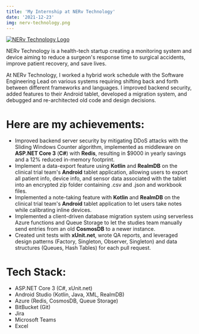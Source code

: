 ```yaml
---
title: 'My Internship at NERv Technology'
date: '2021-12-23'
img: nerv-technology.png
---
```


[![NERv Technology Logo](/images/nerv-technology.png)](https://nervtechnology.com/)

NERv Technology is a health-tech startup creating a monitoring system and device aiming to reduce a surgeon's response time to surgical accidents, improve patient recovery, and save lives.

At NERv Technology, I worked a hybrid work schedule with the Software Engineering Lead on various systems requiring shifting back and forth between different frameworks and languages. I improved backend security, added features to their Android tablet, developed a migration system, and debugged and re-architected old code and design decisions.

# Here are my achievements:

- Improved backend server security by mitigating DDoS attacks with the Sliding Windows Counter algorithm, implemented as middleware on **ASP.NET Core 3** (**C#**) with **Redis**, resulting in $9000 in yearly savings and a 12% reduced in-memory footprint.
- Implement a data-export feature using **Kotlin** and **RealmDB** on the clinical trial team's **Android** tablet application, allowing users to export all patient info, device info, and sensor data associated with the tablet into an encrypted zip folder containing .csv and .json and workbook files.
- Implemented a note-taking feature with **Kotlin** and **RealmDB** on the clinical trial team's **Android** tablet application to let users take notes while calibrating inline devices.
- Implemented a client-driven database migration system using serverless Azure functions and Queue Storage to let the studies team manually send entries from an old **CosmosDB** to a newer instance.
- Created unit tests with **xUnit.net**, wrote QA reports, and leveraged design patterns (Factory, Singleton, Observer, Singleton) and data structures (Queues, Hash Tables) for each pull request.

# Tech Stack:

- ASP.NET Core 3 (C#, xUnit.net)
- Android Studio (Kotlin, Java, XML, RealmDB)
- Azure (Redis, CosmosDB, Queue Storage)
- BitBucket (Git)
- Jira
- Microsoft Teams
- Excel
